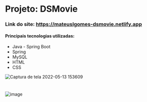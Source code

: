 # Projeto: DSMovie
### Link do site: https://mateuslgomes-dsmovie.netlify.app

#### Principais tecnologias utilizadas:
* Java - Spring Boot
* Spring 
* MySQL
* HTML
* CSS

![Captura de tela 2022-05-13 153609](https://user-images.githubusercontent.com/97681752/168346158-88068a75-d0f4-4ec6-b9ee-a6ed76afbb6c.jpg)
#
![image](https://user-images.githubusercontent.com/97681752/168346403-ba4f3370-5ce5-4177-b536-d3249132713a.png)
